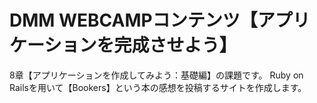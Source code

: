 # DMM WEBCAMPコンテンツ【アプリケーションを完成させよう】
8章【アプリケーションを作成してみよう：基礎編】の課題です。
Ruby on Railsを用いて【Bookers】という本の感想を投稿するサイトを作成します。